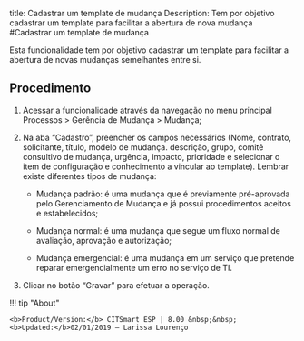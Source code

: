 title: Cadastrar um template de mudança
Description: Tem por objetivo cadastrar um template para facilitar a abertura de nova mudança
#Cadastrar um template de mudança

Esta funcionalidade tem por objetivo cadastrar um template para facilitar a abertura de novas mudanças semelhantes entre si.

Procedimento
------------

1.  Acessar a funcionalidade através da navegação no menu principal Processos \>
    Gerência de Mudança \> Mudança;

2.  Na aba “Cadastro”, preencher os campos necessários (Nome, contrato,
    solicitante, título, modelo de mudança. descrição, grupo, comitê consultivo
    de mudança, urgência, impacto, prioridade e selecionar o item de
    configuração e conhecimento a vincular ao template). Lembrar existe
    diferentes tipos de mudança:

    -   Mudança padrão: é uma mudança que é previamente pré-aprovada pelo
    Gerenciamento de Mudança e já possui procedimentos aceitos e estabelecidos;

    -   Mudança normal: é uma mudança que segue um fluxo normal de avaliação,
    aprovação e autorização;

    -   Mudança emergencial: é uma mudança em um serviço que pretende reparar
    emergencialmente um erro no serviço de TI.

5.  Clicar no botão “Gravar” para efetuar a operação.

!!! tip "About"

    <b>Product/Version:</b> CITSmart ESP | 8.00 &nbsp;&nbsp;
    <b>Updated:</b>02/01/2019 – Larissa Lourenço
